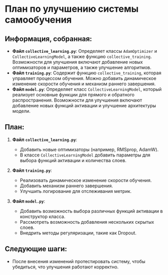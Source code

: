 # План по улучшению системы самообучения

## Информация, собранная:
- **Файл `collective_learning.py`**: Определяет классы `AdamOptimizer` и `CollectiveLearningModel`, а также функцию `collective_training`. Возможности для улучшения включают добавление новых оптимизаторов и параметров, а также улучшение алгоритмов.
- **Файл `training.py`**: Содержит функцию `collective_training`, которая управляет процессом обучения. Можно добавить динамическое изменение скорости обучения и механизм раннего завершения.
- **Файл `model.py`**: Определяет класс `CollectiveLearningModel`, который реализует основные функции для прямого и обратного распространения. Возможности для улучшения включают добавление новых функций активации и улучшение архитектуры модели.

## План:
1. **Файл `collective_learning.py`**:
   - Добавить новые оптимизаторы (например, RMSprop, AdamW).
   - В классе `CollectiveLearningModel` добавить параметры для выбора функций активации и количества слоев.

2. **Файл `training.py`**:
   - Реализовать динамическое изменение скорости обучения.
   - Добавить механизм раннего завершения.
   - Улучшить логирование для отслеживания метрик.

3. **Файл `model.py`**:
   - Добавить возможность выбора различных функций активации в конструктор класса.
   - Рассмотреть возможность добавления нескольких скрытых слоев.
   - Внедрить методы регуляризации, такие как Dropout.

## Следующие шаги:
- После внесения изменений протестировать систему, чтобы убедиться, что улучшения работают корректно.
